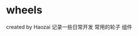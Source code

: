 <!--
 * @Author:xiaohao
 * @Date: 2021-05-14 17:26:37
 * @LastEditTime: 2021-06-17 11:50:57
 * @LastEditors: your name
 * @Description: In User Settings Edit
 * @FilePath: \antd-backc:\Users\AKE\Desktop\work\myproject\wheels\README.md
-->
# wheels
created by Haozai 
记录一些日常开发 常用的轮子 组件
